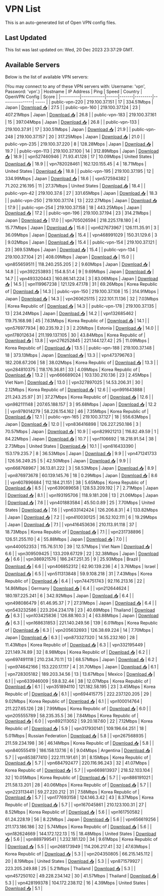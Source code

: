 # VPN List

This is an auto-generated list of Open VPN config files.

## Last Updated

This list was last updated on: Wed, 20 Dec 2023 23:37:29 GMT.

## Available Servers

Below is the list of available VPN servers:

(You may connect to any of these VPN servers with: Username: 'vpn', Password: 'vpn'.)
| Hostname | IP Address | Ping | Speed | Country | OpenVPN Config | Score |
|----------|------------|------|-------|---------|----------------| ----- |
| public-vpn-220 | 219.100.37.151 | 17 | 334.51Mbps | Japan | [Download 📥](./configs/server_0_JP.ovpn) | 27.5 |
| public-vpn-160 | 219.100.37.124 | 23 | 407.21Mbps | Japan | [Download 📥](./configs/server_1_JP.ovpn) | 26.8 |
| public-vpn-183 | 219.100.37.161 | 15 | 397.04Mbps | Japan | [Download 📥](./configs/server_2_JP.ovpn) | 26.8 |
| public-vpn-133 | 219.100.37.91 | 17 | 330.51Mbps | Japan | [Download 📥](./configs/server_3_JP.ovpn) | 21.9 |
| public-vpn-248 | 219.100.37.157 | 20 | 317.25Mbps | Japan | [Download 📥](./configs/server_4_JP.ovpn) | 21.0 |
| public-vpn-235 | 219.100.37.220 | 8 | 128.28Mbps | Japan | [Download 📥](./configs/server_5_JP.ovpn) | 19.7 |
| public-vpn-113 | 219.100.37.100 | 14 | 312.89Mbps | Japan | [Download 📥](./configs/server_6_JP.ovpn) | 18.9 |
| vpn527460946 | 71.93.41.128 | 17 | 10.09Mbps | United States | [Download 📥](./configs/server_7_US.ovpn) | 18.9 |
| vpn782028461 | 162.120.155.45 | 4 | 18.71Mbps | United States | [Download 📥](./configs/server_8_US.ovpn) | 18.8 |
| public-vpn-195 | 219.100.37.195 | 12 | 334.99Mbps | Japan | [Download 📥](./configs/server_9_JP.ovpn) | 18.6 |
| vpn572594382 | 71.202.216.195 | 11 | 27.37Mbps | United States | [Download 📥](./configs/server_10_US.ovpn) | 18.4 |
| public-vpn-42 | 219.100.37.6 | 27 | 331.65Mbps | Japan | [Download 📥](./configs/server_11_JP.ovpn) | 18.3 |
| public-vpn-250 | 219.100.37.174 | 13 | 222.27Mbps | Japan | [Download 📥](./configs/server_12_JP.ovpn) | 17.9 |
| public-vpn-254 | 219.100.37.158 | 18 | 443.25Mbps | Japan | [Download 📥](./configs/server_13_JP.ovpn) | 17.2 |
| public-vpn-196 | 219.100.37.194 | 23 | 314.21Mbps | Japan | [Download 📥](./configs/server_14_JP.ovpn) | 17.0 |
| vpn705026594 | 218.225.178.180 | 4 | 15.77Mbps | Japan | [Download 📥](./configs/server_15_JP.ovpn) | 15.6 |
| vpn627673967 | 126.111.35.91 | 3 | 36.09Mbps | Japan | [Download 📥](./configs/server_16_JP.ovpn) | 15.4 |
| vpn468991029 | 150.31.129.6 | 3 | 9.02Mbps | Japan | [Download 📥](./configs/server_17_JP.ovpn) | 15.4 |
| public-vpn-154 | 219.100.37.121 | 23 | 369.53Mbps | Japan | [Download 📥](./configs/server_18_JP.ovpn) | 15.4 |
| public-vpn-134 | 219.100.37.104 | 21 | 408.09Mbps | Japan | [Download 📥](./configs/server_19_JP.ovpn) | 15.0 |
| vpn855659511 | 118.240.255.205 | 2 | 9.60Mbps | Japan | [Download 📥](./configs/server_20_JP.ovpn) | 14.8 |
| vpn392253893 | 154.8.51.4 | 9 | 9.69Mbps | Japan | [Download 📥](./configs/server_21_JP.ovpn) | 14.7 |
| vpn493320443 | 160.86.141.224 | 3 | 83.06Mbps | Japan | [Download 📥](./configs/server_22_JP.ovpn) | 14.5 |
| vpn119967238 | 121.129.47.178 | 31 | 69.26Mbps | Korea Republic of | [Download 📥](./configs/server_23_KR.ovpn) | 14.3 |
| public-vpn-150 | 219.100.37.108 | 15 | 314.91Mbps | Japan | [Download 📥](./configs/server_24_JP.ovpn) | 14.3 |
| vpn260625115 | 222.101.11.136 | 32 | 7.03Mbps | Korea Republic of | [Download 📥](./configs/server_25_KR.ovpn) | 14.3 |
| public-vpn-178 | 219.100.37.135 | 13 | 234.24Mbps | Japan | [Download 📥](./configs/server_26_JP.ovpn) | 14.2 |
| vpn132685462 | 119.75.168.98 | 45 | 7.63Mbps | Korea Republic of | [Download 📥](./configs/server_27_KR.ovpn) | 14.1 |
| vpn576977934 | 80.235.19.2 | 3 | 2.20Mbps | Estonia | [Download 📥](./configs/server_28_EE.ovpn) | 14.0 |
| vpn178012634 | 211.199.137.105 | 30 | 43.84Mbps | Korea Republic of | [Download 📥](./configs/server_29_KR.ovpn) | 13.8 |
| vpn276252845 | 221.144.127.42 | 25 | 11.09Mbps | Korea Republic of | [Download 📥](./configs/server_30_KR.ovpn) | 13.5 |
| public-vpn-188 | 219.100.37.148 | 18 | 373.13Mbps | Japan | [Download 📥](./configs/server_31_JP.ovpn) | 13.3 |
| vpn473796763 | 182.208.67.206 | 58 | 38.02Mbps | Korea Republic of | [Download 📥](./configs/server_32_KR.ovpn) | 13.3 |
| vpn284810375 | 118.176.36.81 | 33 | 4.09Mbps | Korea Republic of | [Download 📥](./configs/server_33_KR.ovpn) | 13.2 |
| vpn666689024 | 103.130.210.136 | 23 | 2.45Mbps | Viet Nam | [Download 📥](./configs/server_34_VN.ovpn) | 13.0 |
| vpn327897025 | 14.53.206.31 | 30 | 2.12Mbps | Korea Republic of | [Download 📥](./configs/server_35_KR.ovpn) | 12.6 |
| vpn991643888 | 211.243.25.97 | 31 | 37.27Mbps | Korea Republic of | [Download 📥](./configs/server_36_KR.ovpn) | 12.6 |
| vpn982111148 | 207.65.188.157 | 3 | 95.68Mbps | Japan | [Download 📥](./configs/server_37_JP.ovpn) | 12.2 |
| vpn978014279 | 58.226.154.162 | 46 | 7.35Mbps | Korea Republic of | [Download 📥](./configs/server_38_KR.ovpn) | 12.1 |
| public-vpn-165 | 219.100.37.127 | 18 | 556.63Mbps | Japan | [Download 📥](./configs/server_39_JP.ovpn) | 12.0 |
| vpn836416898 | 126.227.250.186 | 3 | 70.57Mbps | Japan | [Download 📥](./configs/server_40_JP.ovpn) | 10.9 |
| vpn829921213 | 116.82.49.59 | 1 | 84.22Mbps | Japan | [Download 📥](./configs/server_41_JP.ovpn) | 10.7 |
| vpn1106692 | 18.218.91.54 | 38 | 2.73Mbps | United States | [Download 📥](./configs/server_42_US.ovpn) | 10.1 |
| vpn616433390 | 153.179.235.7 | 8 | 36.53Mbps | Japan | [Download 📥](./configs/server_43_JP.ovpn) | 9.9 |
| vpn471241733 | 126.56.249.25 | 5 | 42.50Mbps | Japan | [Download 📥](./configs/server_44_JP.ovpn) | 9.9 |
| vpn668768967 | 36.13.81.222 | 3 | 58.53Mbps | Japan | [Download 📥](./configs/server_45_JP.ovpn) | 8.9 |
| vpn876973678 | 60.139.145.76 | 18 | 0.29Mbps | Japan | [Download 📥](./configs/server_46_JP.ovpn) | 8.6 |
| vpn607896684 | 112.184.21.151 | 38 | 5.65Mbps | Korea Republic of | [Download 📥](./configs/server_47_KR.ovpn) | 8.5 |
| vpn639089658 | 128.53.209.192 | 7 | 2.71Mbps | Japan | [Download 📥](./configs/server_48_JP.ovpn) | 8.1 |
| vpn193195706 | 118.9.181.208 | 13 | 21.06Mbps | Japan | [Download 📥](./configs/server_49_JP.ovpn) | 7.6 |
| vpn401883584 | 45.50.0.89 | 25 | 7.70Mbps | United States | [Download 📥](./configs/server_50_US.ovpn) | 7.6 |
| vpn633142424 | 126.206.8.31 | 4 | 133.82Mbps | Japan | [Download 📥](./configs/server_51_JP.ovpn) | 7.2 |
| vpn410030125 | 36.52.102.111 | 6 | 19.29Mbps | Japan | [Download 📥](./configs/server_52_JP.ovpn) | 7.1 |
| vpn416453636 | 210.113.91.118 | 37 | 18.73Mbps | Korea Republic of | [Download 📥](./configs/server_53_KR.ovpn) | 7.1 |
| vpn231738896 | 126.51.255.110 | 4 | 55.88Mbps | Japan | [Download 📥](./configs/server_54_JP.ovpn) | 7.0 |
| vpn440052353 | 115.76.51.10 | 39 | 12.57Mbps | Viet Nam | [Download 📥](./configs/server_55_VN.ovpn) | 6.6 |
| vpn309509425 | 133.209.67.129 | 22 | 32.38Mbps | Japan | [Download 📥](./configs/server_56_JP.ovpn) | 6.6 |
| vpn386921576 | 186.247.251.35 | 9 | 25.93Mbps | Brazil | [Download 📥](./configs/server_57_BR.ovpn) | 6.6 |
| vpn406852312 | 62.90.139.236 | 4 | 3.76Mbps | Israel | [Download 📥](./configs/server_58_IL.ovpn) | 6.5 |
| vpn511313848 | 59.9.108.218 | 31 | 7.43Mbps | Korea Republic of | [Download 📥](./configs/server_59_KR.ovpn) | 6.4 |
| vpn744751743 | 92.116.213.16 | 22 | 14.86Mbps | Germany | [Download 📥](./configs/server_60_DE.ovpn) | 6.4 |
| vpn212644624 | 180.197.225.241 | 6 | 342.92Mbps | Japan | [Download 📥](./configs/server_61_JP.ovpn) | 6.4 |
| vpn498086479 | 61.46.95.37 | 7 | 27.31Mbps | Japan | [Download 📥](./configs/server_62_JP.ovpn) | 6.4 |
| vpn543232586 | 223.204.234.178 | 23 | 40.69Mbps | Thailand | [Download 📥](./configs/server_63_TH.ovpn) | 6.3 |
| vpn103425836 | 126.88.160.3 | 4 | 63.88Mbps | Japan | [Download 📥](./configs/server_64_JP.ovpn) | 6.3 |
| vpn168631853 | 221.140.249.56 | 139 | 6.01Mbps | Korea Republic of | [Download 📥](./configs/server_65_KR.ovpn) | 6.3 |
| vpn205632693 | 126.38.69.224 | 14 | 7.70Mbps | Japan | [Download 📥](./configs/server_66_JP.ovpn) | 6.3 |
| vpn873327320 | 14.55.232.160 | 28 | 11.43Mbps | Korea Republic of | [Download 📥](./configs/server_67_KR.ovpn) | 6.3 |
| vpn332195449 | 221.149.74.89 | 32 | 8.98Mbps | Korea Republic of | [Download 📥](./configs/server_68_KR.ovpn) | 6.2 |
| vpn697491118 | 210.234.70.11 | 13 | 68.57Mbps | Japan | [Download 📥](./configs/server_69_JP.ovpn) | 6.2 |
| vpn974642166 | 153.220.17.117 | 4 | 31.70Mbps | Japan | [Download 📥](./configs/server_70_JP.ovpn) | 6.1 |
| vpn728305182 | 189.203.34.56 | 13 | 13.67Mbps | Mexico | [Download 📥](./configs/server_71_MX.ovpn) | 6.1 |
| vpn633946009 | 59.8.32.44 | 38 | 12.07Mbps | Korea Republic of | [Download 📥](./configs/server_72_KR.ovpn) | 6.1 |
| vpn351894110 | 121.182.58.195 | 23 | 3.45Mbps | Korea Republic of | [Download 📥](./configs/server_73_KR.ovpn) | 6.1 |
| vpn694415775 | 222.237.120.205 | 29 | 9.02Mbps | Korea Republic of | [Download 📥](./configs/server_74_KR.ovpn) | 6.1 |
| vpn100014764 | 211.227.65.126 | 28 | 7.99Mbps | Korea Republic of | [Download 📥](./configs/server_75_KR.ovpn) | 6.0 |
| vpn205555789 | 58.235.35.5 | 36 | 7.84Mbps | Korea Republic of | [Download 📥](./configs/server_76_KR.ovpn) | 6.0 |
| vpn892113052 | 59.20.187.60 | 22 | 7.12Mbps | Korea Republic of | [Download 📥](./configs/server_77_KR.ovpn) | 5.9 |
| vpn317930141 | 109.196.64.251 | 18 | 5.01Mbps | Russian Federation | [Download 📥](./configs/server_78_RU.ovpn) | 5.8 |
| vpn267568935 | 211.59.234.198 | 36 | 46.14Mbps | Korea Republic of | [Download 📥](./configs/server_79_KR.ovpn) | 5.8 |
| vpn840555419 | 186.158.137.16 | 6 | 9.04Mbps | Argentina | [Download 📥](./configs/server_80_AR.ovpn) | 5.7 |
| vpn853877410 | 222.111.191.61 | 31 | 8.15Mbps | Korea Republic of | [Download 📥](./configs/server_81_KR.ovpn) | 5.7 |
| vpn684792477 | 220.116.96.243 | 32 | 41.07Mbps | Korea Republic of | [Download 📥](./configs/server_82_KR.ovpn) | 5.7 |
| vpn669813937 | 218.52.103.104 | 32 | 10.05Mbps | Korea Republic of | [Download 📥](./configs/server_83_KR.ovpn) | 5.7 |
| vpn886191021 | 211.58.13.201 | 28 | 40.06Mbps | Korea Republic of | [Download 📥](./configs/server_84_KR.ovpn) | 5.7 |
| vpn223113441 | 59.27.220.212 | 31 | 7.58Mbps | Korea Republic of | [Download 📥](./configs/server_85_KR.ovpn) | 5.7 |
| vpn177693158 | 124.146.3.42 | 43 | 8.37Mbps | Korea Republic of | [Download 📥](./configs/server_86_KR.ovpn) | 5.7 |
| vpn167045861 | 210.123.100.31 | 27 | 8.52Mbps | Korea Republic of | [Download 📥](./configs/server_87_KR.ovpn) | 5.6 |
| vpn161750582 | 61.24.228.19 | 56 | 8.22Mbps | Japan | [Download 📥](./configs/server_88_JP.ovpn) | 5.6 |
| vpn656619256 | 211.173.186.186 | 32 | 5.74Mbps | Korea Republic of | [Download 📥](./configs/server_89_KR.ovpn) | 5.6 |
| vpn182624669 | 144.172.122.13 | 15 | 18.48Mbps | United States | [Download 📥](./configs/server_90_US.ovpn) | 5.6 |
| vpn889799541 | 1.232.181.120 | 34 | 9.61Mbps | Korea Republic of | [Download 📥](./configs/server_91_KR.ovpn) | 5.5 |
| vpn268173949 | 114.206.217.41 | 32 | 47.63Mbps | Korea Republic of | [Download 📥](./configs/server_92_KR.ovpn) | 5.3 |
| vpn204350805 | 66.215.145.112 | 20 | 8.19Mbps | United States | [Download 📥](./configs/server_93_US.ovpn) | 5.3 |
| vpn871579927 | 223.205.249.88 | 25 | 5.21Mbps | Thailand | [Download 📥](./configs/server_94_TH.ovpn) | 5.3 |
| vpn457250102 | 49.228.234.142 | 30 | 41.57Mbps | Thailand | [Download 📥](./configs/server_95_TH.ovpn) | 5.3 |
| vpn428199378 | 104.172.238.112 | 16 | 4.39Mbps | United States | [Download 📥](./configs/server_96_US.ovpn) | 5.1 |
